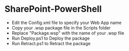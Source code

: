 # SharePoint-PowerShell
- Edit the Config.xml file to specify your Web App name
- Copy your .wsp package file in the Scripts folder
- Replace "Package.wsp" with the name of your .wsp file
- Run Deploy.ps1 to Deploy the package
- Run Retract.ps1 to Retract the package

